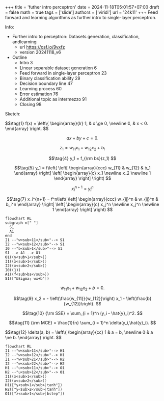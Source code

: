 +++
title = 'futher intro perceptron'
date = 2024-11-18T05:01:57+07:00
draft = false
math = true
tags = ['slide']
authors = ['viridi']
url = '24k11'
+++
Feed forward and learning algorithms as further intro to single-layer perceptron.

<!--more-->

Info:

+ Further intro to perceptron: Datasets generation, classification, andlearning
  - url https://osf.io/9vxfz
  - version 20241118_v6
+ Outline
  - Intro 3
  - Linear separable dataset generation 6
  - Feed forward in single-layer perceptron 23
  - Binary classification ability 29
  - Decision boundary line 47
  - Learning process 60
  - Error estimation 76
  - Additional topic as intermezzo 91
  - Closing 98

Sketch:

$$\tag{1}
f(x) = \left\\{
\begin{array}{lr}
1, & x \ge 0, \newline
0, & x < 0.
\end{array}
\right.
$$

$$\tag{2}
ax + by + c = 0.
$$

$$\tag{3}
z_1 = w_{11} x_1 + w_{12} x_2 + b_1
$$

$$\tag{4}
y_1 = f_{\rm bs}(z_1)
$$

$$\tag{5}
y_1 = f\left(
\left[
\begin{array}{ccc}
w_{11} & w_{12} & b_1
\end{array}
\right]
\left[
\begin{array}{c}
x_1 \newline
x_2 \newline
1
\end{array}
\right]
\right)
$$

$$\tag{6}
x^{n+1}_i = y^{n}_i
$$

$$\tag{7}
x_i^{n+1} = f^n\left(
\left[
\begin{array}{ccc}
w_{ij}^n & w_{ij}^n & b_i^n
\end{array}
\right]
\left[
\begin{array}{c}
x_j^n \newline
x_j^n \newline
1
\end{array}
\right]
\right)
$$

```mermaid
flowchart RL
subgraph n[" "]
  S1
  A1
end
I1 --"w<sub>11</sub>"--> S1
I2 --"w<sub>12</sub>"--> S1
I0 --"b<sub>1</sub>"--> S1
S1 --> A1 --> O1
O1((y<sub>1</sub>))
I1((x<sub>1</sub>))
I2((x<sub>2</sub>))
I0((1))
A1((f<sub>bs</sub>))
S1(["&Sigma; wx+b"])
```

$$\tag{8}
w_{11} x_1 + w_{12} x_2 + b = 0.
$$

$$\tag{9}
x_2 = - \left(\frac{w_{11}}{w_{12}}\right) x_1 - \left(\frac{b}{w_{12}}\right).
$$

$$\tag{10}
{\rm SSE} = \sum_{i = 1}^n (y_i - \hat{y}_i)^2.
$$

$$\tag{11}
{\rm MCE} = \frac{1}{n} \sum_{i = 1}^n \delta(y_i,\hat{y}_i).
$$

$$\tag{12}
\delta(a, b) = \left\\{
\begin{array}{cc}
1 & a = b, \newline
0 & a \ne b.
\end{array}
\right.
$$

```mermaid
flowchart RL
I1 --"w<sub>11</sub>"--> H1
I2 --"w<sub>12</sub>"--> H1
I1 --"w<sub>21</sub>"--> H2
I2 --"w<sub>22</sub>"--> H2
H1 --"u<sub>11</sub>"--> O1
H2 --"u<sub>12</sub>"--> O1
I1((x<sub>1</sub>))
I2((x<sub>2</sub>))
H1(["y<sub>1</sub>|tanh"])
H2(["y<sub>2</sub>|tanh"])
O1(["z<sub>1</sub>|bstep"])
```
